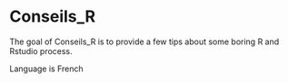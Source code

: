 
# Conseils_R

<!-- badges: start -->
<!-- badges: end -->

The goal of Conseils_R is to provide a few tips about some boring R and
Rstudio process.

Language is French

